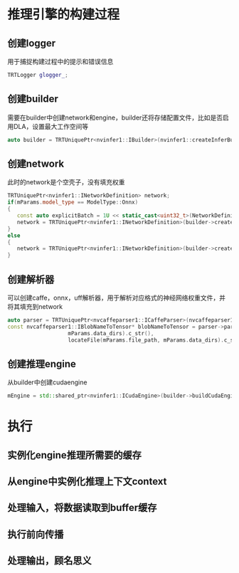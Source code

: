 # 推理引擎的构建过程
## 创建logger
用于捕捉构建过程中的提示和错误信息
```c++
TRTLogger glogger_;
```
## 创建builder
需要在builder中创建network和engine，builder还将存储配置文件，比如是否启用DLA，设置最大工作空间等
```c++
auto builder = TRTUniquePtr<nvinfer1::IBuilder>(nvinfer1::createInferBuilder(glogger_));
```
## 创建network
此时的network是个空壳子，没有填充权重
```c++
TRTUniquePtr<nvinfer1::INetworkDefinition> network;
if(mParams.model_type == ModelType::Onnx)
{
   const auto explicitBatch = 1U << static_cast<uint32_t>(NetworkDefinitionCreationFlag::kEXPLICIT_BATCH);
   network = TRTUniquePtr<nvinfer1::INetworkDefinition>(builder->createNetworkV2(explicitBatch));
}
else
{
   network = TRTUniquePtr<nvinfer1::INetworkDefinition>(builder->createNetworkV2(0));
}
```
## 创建解析器
可以创建caffe，onnx，uff解析器，用于解析对应格式的神经网络权重文件，并将其填充到network
```c++
auto parser = TRTUniquePtr<nvcaffeparser1::ICaffeParser>(nvcaffeparser1::createCaffeParser());
const nvcaffeparser1::IBlobNameToTensor* blobNameToTensor = parser->parse(locateFile(mParams.prototxtFileName, 
                   mParams.data_dirs).c_str(),
                   locateFile(mParams.file_path, mParams.data_dirs).c_str(), *network, DataType::kFLOAT);
```
## 创建推理engine
从builder中创建cudaengine
```c++
mEngine = std::shared_ptr<nvinfer1::ICudaEngine>(builder->buildCudaEngine(*network), samplesCommon::InferDeleter());
```
# 执行
## 实例化engine推理所需要的缓存

## 从engine中实例化推理上下文context

## 处理输入，将数据读取到buffer缓存

## 执行前向传播

## 处理输出，顾名思义
